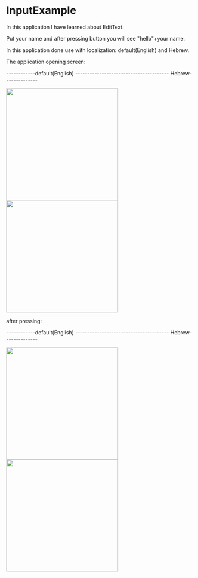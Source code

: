 # InputExample

In this application I have learned about EditText.


Put your name and after pressing button you will see "hello"+your name.

In this application done use with localization: default(English) and Hebrew.  

The application opening screen:

------------default(English) --------------------------------------- Hebrew--------------

<img src = "https://user-images.githubusercontent.com/102150516/184836950-5f99281d-5a96-4ae9-8b5d-6e3801af1506.jpg" width=300 > <img src = "https://user-images.githubusercontent.com/102150516/184837050-5d90e365-b3ed-43ce-841e-9c29f1ed0d04.jpg" width=300 >

after pressing:

------------default(English) --------------------------------------- Hebrew--------------

<img src = "https://user-images.githubusercontent.com/102150516/184837379-5b9477f4-bea4-437e-aa85-9c55a1920b7a.jpg" width=300 > <img src = "https://user-images.githubusercontent.com/102150516/184837395-07342517-a0ab-410f-9f37-62305c87d849.jpg" width=300 >

